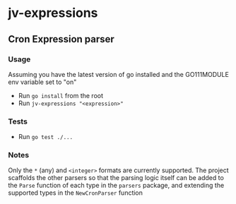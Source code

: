 # jv-expressions

## Cron Expression parser

### Usage

Assuming you have the latest version of go installed and the GO111MODULE env variable set to "on"

- Run `go install` from the root
- Run `jv-expressions "<expression>"`

### Tests

- Run `go test ./...`

### Notes

Only the `*` (any) and `<integer>` formats are currently supported. The project scaffolds the other parsers so that the parsing logic itself can be added to the `Parse` function of each type in the `parsers` package, and extending the supported types in the `NewCronParser` function

